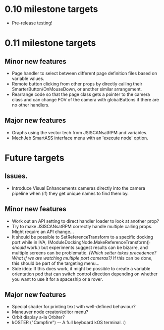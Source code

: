# 0.10 milestone targets

* Pre-release testing!

# 0.11 milestone targets

## Minor new features

* Page handler to select between different page definition files based on variable values.
* Remote button clicking from other props by directly calling their SmarterButton/OnMouseDown, or another similar arrangement.
* Rearrange code so that the page class gets a pointer to the camera class and can change FOV of the camera with globalButtons if there are no other handlers.

## Major new features

* Graphs using the vector tech from JSISCANsatRPM and variables.
* MechJeb SmartASS interface menu with an 'execute node' option.

# Future targets

## Issues.

* Introduce Visual Enhancements cameras directly into the camera pipeline when (if) they get unique names to find them by.

## Minor new features

* Work out an API setting to direct handler loader to look at another prop?
* Try to make JSISCANsatRPM correctly handle multiple calling props. Might require an API change...
* It should be possible to SetReferenceTransform to a specific docking port while in IVA, (ModuleDockingNode.MakeReferenceTransform() *should* work.) but experiments suggest results can be bizarre, and multiple screens can be problematic. *(Which setter takes precedence? What if we are watching multiple port cameras?)* If this can be done, this should be part of the targeting menu...
* Side idea: If this does work, it might be possible to create a variable orientation pod that can switch control direction depending on whether you want to use it for a spaceship or a rover.

## Major new features

* Special shader for printing text with well-defined behaviour?
* Maneuver node creator/editor menu?
* Orbit display a-la Orbiter?
* kOSTER ("Campfire") -- A full keyboard kOS terminal. :)
